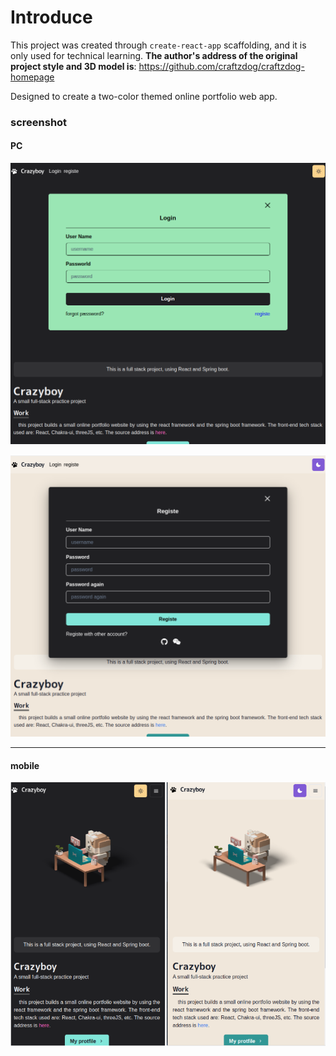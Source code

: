 # Introduce

This project was created through `create-react-app` scaffolding, and it is only used for technical learning. **The author's address of the original project style and 3D model is**: https://github.com/craftzdog/craftzdog-homepage

Designed to create a two-color themed online portfolio web app.

### screenshot

#### PC

![dark-pc](./img/dark-pc.png)

![light-pc](./img/light-pc.png)

---

#### mobile

![mobile](./img/mobile-com.png)
